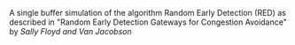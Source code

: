 A single buffer simulation of the algorithm Random Early Detection (RED) as described in "Random Early Detection Gateways for Congestion Avoidance" by _Sally Floyd and Van Jacobson_
